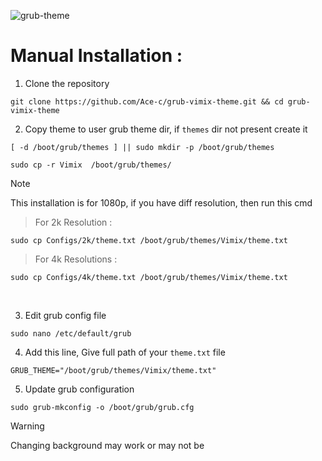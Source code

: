 ![grub-theme](https://github.com/user-attachments/assets/115946bd-191d-413e-b234-45ca950d1226)

# Manual Installation :
1. Clone the repository
```
git clone https://github.com/Ace-c/grub-vimix-theme.git && cd grub-vimix-theme
```
2. Copy theme to user grub theme dir, if `themes` dir not present create it
```
[ -d /boot/grub/themes ] || sudo mkdir -p /boot/grub/themes 
```
```
sudo cp -r Vimix  /boot/grub/themes/
```
> [!NOTE]
> This installation is for 1080p, if you have diff resolution, then run this cmd

> For 2k Resolution :
```
sudo cp Configs/2k/theme.txt /boot/grub/themes/Vimix/theme.txt
```
> For 4k Resolutions :
```
sudo cp Configs/4k/theme.txt /boot/grub/themes/Vimix/theme.txt
```
&nbsp;

3. Edit grub config file 
```
sudo nano /etc/default/grub
```
4. Add this line, Give full path of your ``theme.txt`` file
```
GRUB_THEME="/boot/grub/themes/Vimix/theme.txt"
```
5. Update grub configuration 
```
sudo grub-mkconfig -o /boot/grub/grub.cfg
```

  
> [!WARNING]
> Changing background may work or may not be

